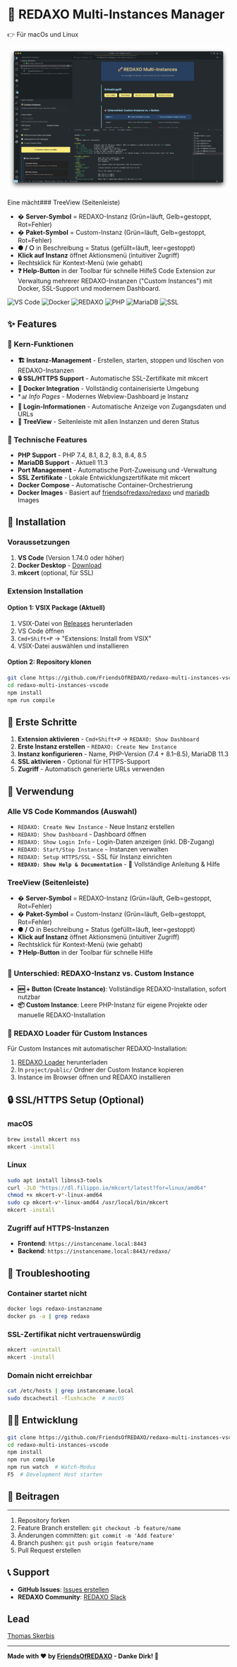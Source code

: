 # 🚀 REDAXO Multi-Instances Manager 

👉 Für macOs und Linux

![Screenshot](https://github.com/FriendsOfREDAXO/redaxo-multi-instances-vscode/blob/main/screenshot.png?raw=true)

Eine mächt### TreeView (Seitenleiste)
- �️ **Server-Symbol** = REDAXO-Instanz (Grün=läuft, Gelb=gestoppt, Rot=Fehler)
- � **Paket-Symbol** = Custom-Instanz (Grün=läuft, Gelb=gestoppt, Rot=Fehler)
- **● / ○** in Beschreibung = Status (gefüllt=läuft, leer=gestoppt)
- **Klick auf Instanz** öffnet Aktionsmenü (intuitiver Zugriff)
- Rechtsklick für Kontext-Menü (wie gehabt)
- **❓ Help-Button** in der Toolbar für schnelle HilfeS Code Extension zur Verwaltung mehrerer REDAXO-Instanzen ("Custom Instances") mit Docker, SSL-Support und modernem Dashboard.

![VS Code](https://img.shields.io/badge/VS%20Code-Extension-blue?style=flat-square&logo=visual-studio-code)
![Docker](https://img.shields.io/badge/Docker-Required-blue?style=flat-square&logo=docker)
![REDAXO](https://img.shields.io/badge/REDAXO-5.x-green?style=flat-square)
![PHP](https://img.shields.io/badge/PHP-7.4%20|%208.1--8.5-purple?style=flat-square&logo=php)
![MariaDB](https://img.shields.io/badge/MariaDB-11.3-blue?style=flat-square)
![SSL](https://img.shields.io/badge/SSL-mkcert-orange?style=flat-square&logo=letsencrypt)

## ✨ Features

### 🎯 Kern-Funktionen
- **🏗️ Instanz-Management** - Erstellen, starten, stoppen und löschen von REDAXO-Instanzen
- **🔒 SSL/HTTPS Support** - Automatische SSL-Zertifikate mit mkcert
- **🐳 Docker Integration** - Vollständig containerisierte Umgebung
- **📊 Info Pages* - Modernes Webview-Dashboard je Instanz
- **🔑 Login-Informationen** - Automatische Anzeige von Zugangsdaten und URLs
- **📱 TreeView** - Seitenleiste mit allen Instanzen und deren Status

### 🔧 Technische Features
- **PHP Support** - PHP 7.4, 8.1, 8.2, 8.3, 8.4, 8.5
- **MariaDB Support** - Aktuell 11.3
- **Port Management** - Automatische Port-Zuweisung und -Verwaltung
- **SSL Zertifikate** - Lokale Entwicklungszertifikate mit mkcert
- **Docker Compose** - Automatische Container-Orchestrierung
- **Docker Images** - Basiert auf [friendsofredaxo/redaxo](https://github.com/FriendsOfREDAXO/docker-redaxo) und [mariadb](https://hub.docker.com/_/mariadb) Images

## 🚀 Installation

### Voraussetzungen

1. **VS Code** (Version 1.74.0 oder höher)
2. **Docker Desktop** - [Download](https://www.docker.com/products/docker-desktop)
3. **mkcert** (optional, für SSL)

### Extension Installation

#### Option 1: VSIX Package (Aktuell)
1. VSIX-Datei von [Releases](https://github.com/FriendsOfREDAXO/redaxo-multi-instances-vscode/releases) herunterladen
2. VS Code öffnen
3. `Cmd+Shift+P` → "Extensions: Install from VSIX"
4. VSIX-Datei auswählen und installieren

#### Option 2: Repository klonen
```bash
git clone https://github.com/FriendsOfREDAXO/redaxo-multi-instances-vscode.git
cd redaxo-multi-instances-vscode
npm install
npm run compile
```

## 🏁 Erste Schritte

1. **Extension aktivieren** - `Cmd+Shift+P` → `REDAXO: Show Dashboard`
2. **Erste Instanz erstellen** - `REDAXO: Create New Instance`
3. **Instanz konfigurieren** - Name, PHP-Version (7.4 + 8.1–8.5), MariaDB 11.3
4. **SSL aktivieren** - Optional für HTTPS-Support
5. **Zugriff** - Automatisch generierte URLs verwenden

## 📖 Verwendung

### Alle VS Code Kommandos (Auswahl)
- `REDAXO: Create New Instance` - Neue Instanz erstellen
- `REDAXO: Show Dashboard` - Dashboard öffnen
- `REDAXO: Show Login Info` - Login-Daten anzeigen (inkl. DB-Zugang)
- `REDAXO: Start/Stop Instance` - Instanzen verwalten
- `REDAXO: Setup HTTPS/SSL` - SSL für Instanz einrichten
- **`REDAXO: Show Help & Documentation`** - 📖 Vollständige Anleitung & Hilfe

### TreeView (Seitenleiste)
- �️ **Server-Symbol** = REDAXO-Instanz (Grün=läuft, Gelb=gestoppt, Rot=Fehler)
- � **Paket-Symbol** = Custom-Instanz (Grün=läuft, Gelb=gestoppt, Rot=Fehler)
- **● / ○** in Beschreibung = Status (gefüllt=läuft, leer=gestoppt)
- **Klick auf Instanz** öffnet Aktionsmenü (intuitiver Zugriff)
- Rechtsklick für Kontext-Menü (wie gehabt)
- **❓ Help-Button** in der Toolbar für schnelle Hilfe

### 🎯 Unterschied: REDAXO-Instanz vs. Custom Instance
- **🆕 + Button (Create Instance)**: Vollständige REDAXO-Installation, sofort nutzbar
- **📦 Custom Instance**: Leere PHP-Instanz für eigene Projekte oder manuelle REDAXO-Installation

### 🚀 REDAXO Loader für Custom Instances
Für Custom Instances mit automatischer REDAXO-Installation:
1. [REDAXO Loader](https://redaxo.org/loader) herunterladen
2. In `project/public/` Ordner der Custom Instance kopieren
3. Instance im Browser öffnen und REDAXO installieren

## 🔒 SSL/HTTPS Setup (Optional)

### macOS
```bash
brew install mkcert nss
mkcert -install
```

### Linux
```bash
sudo apt install libnss3-tools
curl -JLO "https://dl.filippo.io/mkcert/latest?for=linux/amd64"
chmod +x mkcert-v*-linux-amd64
sudo cp mkcert-v*-linux-amd64 /usr/local/bin/mkcert
mkcert -install
```

### Zugriff auf HTTPS-Instanzen
- **Frontend**: `https://instancename.local:8443`
- **Backend**: `https://instancename.local:8443/redaxo/`

## 🔧 Troubleshooting

### Container startet nicht
```bash
docker logs redaxo-instanzname
docker ps -a | grep redaxo
```

### SSL-Zertifikat nicht vertrauenswürdig
```bash
mkcert -uninstall
mkcert -install
```

### Domain nicht erreichbar
```bash
cat /etc/hosts | grep instancename.local
sudo dscacheutil -flushcache  # macOS
```

## 👨‍💻 Entwicklung

```bash
git clone https://github.com/FriendsOfREDAXO/redaxo-multi-instances-vscode.git
cd redaxo-multi-instances-vscode
npm install
npm run compile
npm run watch  # Watch-Modus
F5  # Development Host starten
```

## 🤝 Beitragen
---

1. Repository forken
2. Feature Branch erstellen: `git checkout -b feature/name`
3. Änderungen committen: `git commit -m 'Add feature'`
4. Branch pushen: `git push origin feature/name`
5. Pull Request erstellen

## 📞 Support

- **GitHub Issues**: [Issues erstellen](https://github.com/FriendsOfREDAXO/redaxo-multi-instances-vscode/issues)
- **REDAXO Community**: [REDAXO Slack](https://redaxo.org/slack/)

## Lead

[Thomas Skerbis](https://github.com/skerbis)

---

**Made with ❤️ by [FriendsOfREDAXO](https://github.com/FriendsOfREDAXO) - Danke Dirk! 🙏**
